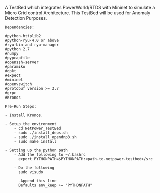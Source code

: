 A TestBed which integrates PowerWorld/RTDS with Mininet to simulate a
Micro Grid control Architecture. This TestBed will be used for 
Anomaly Detection Purposes.

```
Dependencies:

#python-httplib2
#python-ryu-4.0 or above
#ryu-bin and ryu-manager
#python 2.7
#numpy
#pypcapfile
#openssh-server
#paramiko
#dpkt
#expect 
#mininet
#openvswitch
#protobuf version >= 3.7
#grpc
#Kronos
```

```
Pre-Run Steps:

- Install Kronos.

- Setup the environment
    - cd NetPower_TestBed
    - sudo ./install_deps.sh
    - sudo ./install_opendnp3.sh
    - sudo make install

- Setting up the python path
    - Add the following to ~/.bashrc
      export PYTHONPATH=$PYTHONPATH:<path-to-netpower-testbed>/src

    - Do the following
      sudo visudo
      
      -Append this line
      Defaults env_keep += "PYTHONPATH"

```
